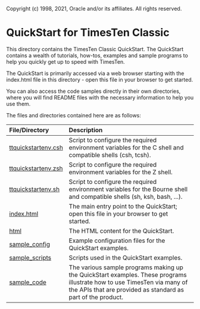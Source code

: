 Copyright (c) 1998, 2021, Oracle and/or its affiliates. All rights reserved.

# QuickStart for TimesTen Classic

This directory contains the TimesTen Classic QuickStart. The QuickStart contains a wealth of tutorials, how-tos, examples and sample programs to help you quickly get up to speed with TimesTen. 

The QuickStart is primarily accessed via a web browser starting with the index.html file in this directory - open this file in your browser to get started. 

You can also access the code samples directly in their own directories, where you will find README files with the necessary information to help you use them.

The files and directories contained here are as follows:

| File/Directory                               | Description                              |
| :------------------------------------------- | :----------                           |
| [ttquickstartenv.csh](./ttquickstartenv.csh) | Script to configure the required environment variables for the C shell and compatible shells (csh, tcsh). |
| [ttquickstartenv.zsh](./ttquickstartenv.zsh)  | Script to configure the required environment variables for the Z shell. |
| [ttquickstartenv.sh](./ttquickstartenv.sh)   | Script to configure the required environment variables for the Bourne shell and compatible shells (sh, ksh, bash, ...). |
| [index.html](./index.html)   | The main entry point to the QuickStart; open this file in your browser to get started. |
| [html](./html)   | The HTML content for the QuickStart. |
| [sample_config](./sample_config)           | Example configuration files for the QuickStart examples. |
| [sample_scripts](./sample_scripts)           | Scripts used in the QuickStart examples. |
| [sample_code](./sample_code)                 | The various sample programs making up the QuickStart examples. These programs illustrate how to use TimesTen via many of the APIs that are provided as standard as part of the product. |